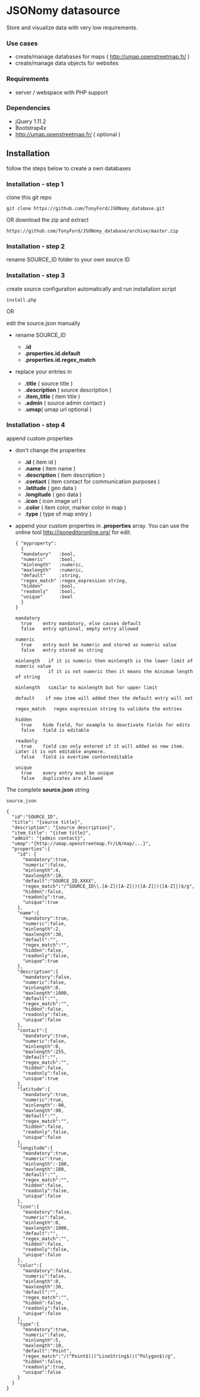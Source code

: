 # JSONomy datasource
Store and visualize data with very low requirements.

### Use cases
* create/manage databases for maps ( http://umap.openstreetmap.fr/ )
* create/manage data objects for websites

### Requirements
* server / webspace with PHP support

### Dependencies
* jQuery 1.11.2
* Bootstrap4x
* http://umap.openstreetmap.fr/  ( optional )

## Installation

follow the steps below to create a own databases

### Installation - step 1

clone this git repo

    git clone https://github.com/TonyFord/JSONomy_database.git

OR download the zip and extract

    https://github.com/TonyFord/JSONomy_database/archive/master.zip

### Installation - step 2

rename SOURCE_ID folder to your own source ID


### Installation - step 3

create source configuration automatically and run installation script

    install.php

OR

edit the source.json manually

* rename SOURCE_ID
  * **.id**
  * **.properties.id.default**
  * **.properties.id.regex_match**


* replace your entries in
  * **.title** ( source title )
  * **.description** ( source description )
  * **.item_title** ( item title )
  * **.admin** ( source admin contact )
  * **.umap**( umap url optional )


### Installation - step 4

append custom properties

* don't change the properties
  * **.id** ( item id )
  * **.name**  ( item name )
  * **.description** ( item description )
  * **.contact** ( item contact for communication purposes )
  * **.latitude** ( geo data )
  * **.longitude** ( geo data )
  * **.icon** ( icon image url )
  * **.color** ( item color, marker color in map )
  * **.type** ( type of map entry )


* append your custom properties in **.properties** array. You can use the online tool http://jsoneditoronline.org/ for edit.

      { "myproperty":
        {
        "mandatory"   :bool,
        "numeric"     :bool,
        "minlength"   :numeric,
        "maxlength"   :numeric,
        "default"     :string,
        "regex_match" :regex_expression string,
        "hidden"      :bool,
        "readonly"    :bool,
        "unique"      :bool
        }
      }

      mandatory
        true    entry mandatory, else causes default
        false   entry optional, empty entry allowed

      numeric
        true    entry must be numeric and stored as numeric value
        false   entry stored as string

      minlength   if it is numeric then minlength is the lower limit of numeric value
                  if it is not numeric then it means the minimum length of string

      minlength   similar to minlength but for upper limit

      default    if new item will added then the default entry will set

      regex_match   regex expression string to validate the entries

      hidden    
        true    hide field, for example to deactivate fields for edits
        false   field is editable

      readonly  
        true    field can only entered if it will added as new item. Later it is not editable anymore.
        false   field is evertime contenteditable

      unique
        true    every entry must be unique
        false   duplicates are allowed


The complete **source.json** string

    source.json

    {
      "id":"SOURCE_ID",
      "title": "{source title}",
      "description": "{source description}",
      "item_title": "{item title}",
      "admin": "{admin contact}",
      "umap":"{http://umap.openstreetmap.fr/LN/map/...}",
      "properties":{
        "id": {
          "mandatory":true,
          "numeric":false,
          "minlength":4,
          "maxlength":10,
          "default":"SOURCE_ID.XXXX",
          "regex_match":"/^SOURCE_ID\\.[A-Z]([A-Z]|)([A-Z]|)([A-Z]|)$/g",
          "hidden":false,
          "readonly":true,
          "unique":true
        },
        "name":{
          "mandatory":true,
          "numeric":false,
          "minlength":2,
          "maxlength":30,
          "default":"",
          "regex_match":"",
          "hidden":false,
          "readonly":false,
          "unique":true
        },
        "description":{
          "mandatory":false,
          "numeric":false,
          "minlength":0,
          "maxlength":1000,
          "default":"",
          "regex_match":"",
          "hidden":false,
          "readonly":false,
          "unique":false
        },
        "contact":{
          "mandatory":true,
          "numeric":false,
          "minlength":0,
          "maxlength":255,
          "default":"",
          "regex_match":"",
          "hidden":false,
          "readonly":false,
          "unique":true
        },
        "latitude":{
          "mandatory":true,
          "numeric":true,
          "minlength":-90,
          "maxlength":90,
          "default":"",
          "regex_match":"",
          "hidden":false,
          "readonly":false,
          "unique":false
        },
        "longitude":{
          "mandatory":true,
          "numeric":true,
          "minlength":-180,
          "maxlength":180,
          "default":"",
          "regex_match":"",
          "hidden":false,
          "readonly":false,
          "unique":false
        },
        "icon":{
          "mandatory":false,
          "numeric":false,
          "minlength":0,
          "maxlength":1000,
          "default":"",
          "regex_match":"",
          "hidden":false,
          "readonly":false,
          "unique":false
        },
        "color":{
          "mandatory":false,
          "numeric":false,
          "minlength":0,
          "maxlength":30,
          "default":"",
          "regex_match":"",
          "hidden":false,
          "readonly":false,
          "unique":false
        },
        "type":{
          "mandatory":true,
          "numeric":false,
          "minlength":5,
          "maxlength":10,
          "default":"Point",
          "regex_match":"/(^Point$)|(^LineString$)|(^Polygon$)/g",
          "hidden":false,
          "readonly":true,
          "unique":false
        }
      }
    }
